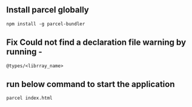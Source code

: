 ## Install parcel globally
```
npm install -g parcel-bundler
```

## Fix Could not find a declaration file warning by running -

```
@types/<librray_name>
```

## run below command to start the application
```
parcel index.html
```